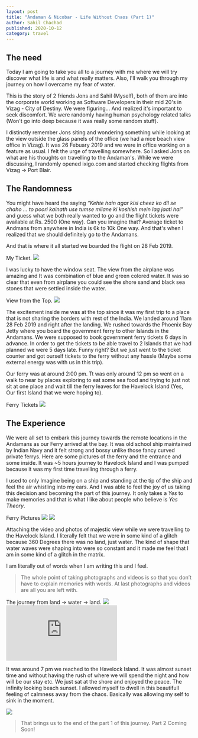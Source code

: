 ```yaml
---
layout: post
title: "Andaman & Nicobar - Life Without Chaos (Part 1)"
author: Sahil Chachad
published: 2020-10-12
category: travel
---
```

## The need


Today I am going to take you all to a journey with me where we will try discover what life is and what really matters. Also, I'll walk you through my journey on how I overcame my fear of water.

This is the story of 2 friends Jons and Sahil (Myself), both of them are into the corporate world working as Software Developers in their mid 20's in Vizag - City of Destiny.
We were figuring... And realized it's important to seek discomfort. We were randomly having human psychology related talks (Won't go into deep because it was really some random stuff).

I distinctly remember Jons siting and wondering something while looking at the view outside the glass panels of the office (we had a nice beach view office in Vizag). It was 26 Febuary 2019 and we were in office working on a feature as usual. I felt the urge of travelling somewhere. So I asked Jons on what are his thoughts on travelling to the Andaman's. While we were discussing, I randomly opened ixigo.com and started checking flights from Vizag -> Port Blair.

## The Randomness
You might have heard the saying *“Kehte hain agar kisi cheez ko dil se chaho … to poori kainath use tumse milane ki koshish mein lag jaati hai”* and guess what we both really wanted to go and the flight tickets were available at Rs. 2500 (One way). Can you imagine that? Average ticket to Andmans from anywhere in India is 6k to 10k One way. And that's when I realized that we should definitely go to the Andamans.

And that is where it all started we boarded the flight on 28 Feb 2019.

<span class="marginnote">
   My Ticket.
</span>
<img src='/assets/images/travel/andaman/andaman-ticket.jpg'>

I was lucky to have the window seat. The view from the airplane was amazing and It was combination of blue and green colored water. It was so clear that even from airplane you could see the shore sand and black sea stones that were settled inside the water.

<span class="marginnote">
   View from the Top.
</span>
<img src='/assets/images/travel/andaman/flight-view.jpg'>

The excitement inside me was at the top since it was my first trip to a place that is not sharing the borders with rest of the India. We landed around 11am 28 Feb 2019 and right after the landing. We rushed towards the Phoenix Bay Jetty where you board the government ferry to other Islands in the Andamans. We were supposed to book government ferry tickets 6 days in advance. In order to get the tickets to be able travel to 2 Islands that we had planned we were 5 days late. Funny right? But we just went to the ticket counter and got ourself tickets to the ferry without any hassle (Maybe some external energy was with us in this trip).

Our ferry was at around 2:00 pm. Tt was only around 12 pm so went on a walk to near by places exploring to eat some sea food and trying to just not sit at one place and wait till the ferry leaves for the Havelock Island (Yes, Our first Island that we were hoping to).

<span class="marginnote">
   Ferry Tickets
</span>
<img src='/assets/images/travel/andaman/havelock-tickets.jpg'>

## The Experience

We were all set to embark this journey towards the remote locations in the Andamans as our Ferry arrived at the bay. It was old school ship maintained by Indian Navy and it felt strong and bossy unlike those fancy curved private ferrys. Here are some pictures of the ferry and the entrance and some inside. It was ~5 hours journey to Havelock Island and I was pumped because it was my first time travelling through a ferry.

I used to only Imagine being on a ship and standing at the tip of the ship and feel the air whistling into my ears. And I was able to feel the joy of us taking this decision and becoming the part of this journey. It only takes a *Yes* to make memories and that is what I like about people who believe is *Yes Theory*.

<span class="marginnote">
   Ferry Pictures
</span>
<img src='/assets/images/travel/andaman/wandoor.jpg'>

<img src='/assets/images/travel/andaman/wandoorinside.jpg'>

Attaching the video and photos of majestic view while we were travelling to the Havelock Island. I literally felt that we were in some kind of a glitch because 360 Degrees there was no land, just water. The kind of shape that water waves were shaping into were so constant and it made me feel that I am in some kind of a glitch in the matrix.

I am literally out of words when I am writing this and I feel.

> The whole point of taking photographs and videos is so that you don’t have to explain memories with words. At last photographs and videos are all you are left with.

<span class="marginnote">
   The journey from land -> water -> land.
</span>
<img src='/assets/images/travel/andaman/island-sea.jpg'>

<div class="iframe-container">
  <iframe class="responsive-iframe" src="https://www.youtube.com/embed/7l_pEeTZzts" allow="accelerometer; autoplay; clipboard-write; encrypted-media; gyroscope; picture-in-picture" allowfullscreen frameborder="0">
  </iframe>
</div>

It was around 7 pm we reached to the Havelock Island. It was almost sunset time and without having the rush of where we will spend the night and how will be our stay etc. We just sat at the shore and enjoyed the peace. The infinity looking beach sunset. I allowed myself to dwell in this beautifull feeling of calmness away from the chaos. Basically was allowing my self to sink in the moment.

<img src='/assets/images/travel/andaman/sunset.jpg'>

> That brings us to the end of the part 1 of this journey. Part 2 Coming Soon!
